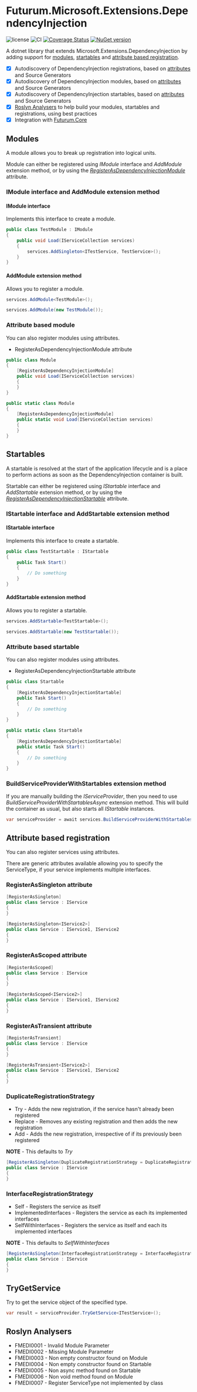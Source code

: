 # Futurum.Microsoft.Extensions.DependencyInjection

![license](https://img.shields.io/github/license/futurum-dev/dotnet.futurum.microsoft.extensions.dependencyinjection?style=for-the-badge)
![CI](https://img.shields.io/github/actions/workflow/status/futurum-dev/dotnet.futurum.microsoft.extensions.dependencyinjection/ci.yml?branch=main&style=for-the-badge)
[![Coverage Status](https://img.shields.io/coveralls/github/futurum-dev/dotnet.futurum.microsoft.extensions.dependencyinjection?style=for-the-badge)](https://coveralls.io/github/futurum-dev/dotnet.futurum.microsoft.extensions.dependencyinjection?branch=main)
[![NuGet version](https://img.shields.io/nuget/v/futurum.microsoft.extensions.dependencyinjection?style=for-the-badge)](https://www.nuget.org/packages/futurum.microsoft.extensions.dependencyinjection)

A dotnet library that extends Microsoft.Extensions.DependencyInjection by adding support for [modules](#modules), [startables](#startables) and [attribute based registration](#attribute-based-registration).

- [x] Autodiscovery of DependencyInjection registrations, based on [attributes](#attribute-based-registration) and Source Generators
- [x] Autodiscovery of DependencyInjection modules, based on [attributes](#attribute-based-module) and Source Generators
- [x] Autodiscovery of DependencyInjection startables, based on [attributes](#attribute-based-startable) and Source Generators
- [x] [Roslyn Analysers](#roslyn-analysers) to help build your modules, startables and registrations, using best practices
- [x] Integration with [Futurum.Core](https://github.com/futurum-dev/dotnet.futurum.core)

## Modules
A module allows you to break up registration into logical units.

Module can either be registered using *IModule* interface and *AddModule* extension method, or by using the [*RegisterAsDependencyInjectionModule*](#attribute-based-module) attribute.

### IModule interface and AddModule extension method
#### IModule interface
Implements this interface to create a module.

```csharp
public class TestModule : IModule
{
    public void Load(IServiceCollection services)
    {
        services.AddSingleton<ITestService, TestService>();
    }
}
```

#### AddModule extension method
Allows you to register a module.

```csharp
services.AddModule<TestModule>();
```

```csharp
services.AddModule(new TestModule());
```

### Attribute based module
You can also register modules using attributes.

- RegisterAsDependencyInjectionModule attribute

```csharp
public class Module
{
    [RegisterAsDependencyInjectionModule]
    public void Load(IServiceCollection services)
    {
    }
}
```

```csharp
public static class Module
{
    [RegisterAsDependencyInjectionModule]
    public static void Load(IServiceCollection services)
    {
    }
}
```

## Startables
A startable is resolved at the start of the application lifecycle and is a place to perform actions as soon as the DependencyInjection container is built.

Startable can either be registered using *IStartable* interface and *AddStartable* extension method, or by using the [*RegisterAsDependencyInjectionStartable*](#attribute-based-startable) attribute.

### IStartable interface and AddStartable extension method
#### IStartable interface
Implements this interface to create a startable.

```csharp
public class TestStartable : IStartable
{
    public Task Start()
    {
        // Do something
    }
}
```

#### AddStartable extension method
Allows you to register a startable.

```csharp
services.AddStartable<TestStartable>();
```

```csharp
services.AddStartable(new TestStartable());
```

### Attribute based startable
You can also register modules using attributes.

- RegisterAsDependencyInjectionStartable attribute

```csharp
public class Startable
{
    [RegisterAsDependencyInjectionStartable]
    public Task Start()
    {
        // Do something
    }
}
```

```csharp
public static class Startable
{
    [RegisterAsDependencyInjectionStartable]
    public static Task Start()
    {
        // Do something
    }
}
```

### BuildServiceProviderWithStartables extension method
If you are manually building the *IServiceProvider*, then you need to use *BuildServiceProviderWithStartablesAsync* extension method.
This will build the container as usual, but also starts all *IStartable* instances.

```csharp
var serviceProvider = await services.BuildServiceProviderWithStartablesAsync();
```

## Attribute based registration
You can also register services using attributes.

There are generic attributes available allowing you to specify the ServiceType, if your service implements multiple interfaces.

### RegisterAsSingleton attribute
```csharp
[RegisterAsSingleton]
public class Service : IService
{
}
```
```csharp
[RegisterAsSingleton<IService2>]
public class Service : IService1, IService2
{
}
```

### RegisterAsScoped attribute
```csharp
[RegisterAsScoped]
public class Service : IService
{
}
```
```csharp
[RegisterAsScoped<IService2>]
public class Service : IService1, IService2
{
}
```

### RegisterAsTransient attribute
```csharp
[RegisterAsTransient]
public class Service : IService
{
}
```
```csharp
[RegisterAsTransient<IService2>]
public class Service : IService1, IService2
{
}
```

### DuplicateRegistrationStrategy
- Try - Adds the new registration, if the service hasn't already been registered
- Replace - Removes any existing registration and then adds the new registration
- Add - Adds the new registration, irrespective of if its previously been registered

**NOTE** - This defaults to *Try*

```csharp
[RegisterAsSingleton(DuplicateRegistrationStrategy = DuplicateRegistrationStrategy.Add)]
public class Service : IService
{
}
```

### InterfaceRegistrationStrategy
- Self - Registers the service as itself
- ImplementedInterfaces - Registers the service as each its implemented interfaces
- SelfWithInterfaces - Registers the service as itself and each its implemented interfaces

**NOTE** - This defaults to *SelfWithInterfaces*

```csharp
[RegisterAsSingleton(InterfaceRegistrationStrategy = InterfaceRegistrationStrategy.ImplementedInterfaces)]
public class Service : IService
{
}
```

## TryGetService
Try to get the service object of the specified type.

```csharp
var result = serviceProvider.TryGetService<ITestService>();
```

## Roslyn Analysers
- FMEDI0001 - Invalid Module Parameter
- FMEDI0002 - Missing Module Parameter
- FMEDI0003 - Non empty constructor found on Module
- FMEDI0004 - Non empty constructor found on Startable
- FMEDI0005 - Non async method found on Startable
- FMEDI0006 - Non void method found on Module
- FMEDI0007 - Register ServiceType not implemented by class